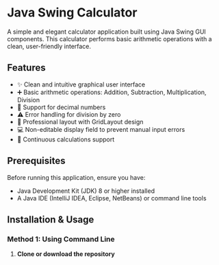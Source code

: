 # Java Swing Calculator

A simple and elegant calculator application built using Java Swing GUI components. This calculator performs basic arithmetic operations with a clean, user-friendly interface.

## Features

- ✨ Clean and intuitive graphical user interface
- ➕ Basic arithmetic operations: Addition, Subtraction, Multiplication, Division
- 🔢 Support for decimal numbers
- ⚠️ Error handling for division by zero
- 🎨 Professional layout with GridLayout design
- 💻 Non-editable display field to prevent manual input errors
- 🔄 Continuous calculations support


## Prerequisites

Before running this application, ensure you have:

- Java Development Kit (JDK) 8 or higher installed
- A Java IDE (IntelliJ IDEA, Eclipse, NetBeans) or command line tools

## Installation & Usage

### Method 1: Using Command Line

1. **Clone or download the repository**

